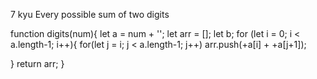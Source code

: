 7 kyu
Every possible sum of two digits

function digits(num){
  let a = num + '';
  let arr = [];
  let b;
  for (let i = 0; i < a.length-1; i++){
    for(let j = i; j < a.length-1; j++)
  arr.push(+a[i] + +a[j+1]); 
   
  }
  return arr;
  }

